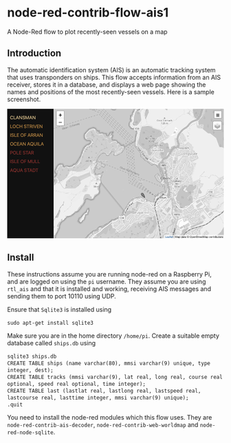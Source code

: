 # node-red-contrib-flow-ais1
A Node-Red flow to plot recently-seen vessels on a map

## Introduction
The automatic identification system (AIS) is an automatic tracking system that uses transponders on ships.
This flow accepts information from an AIS receiver, stores it in a database, and
displays a web page showing the names and positions of the most recently-seen vessels.
Here is a sample screenshot.

![Screenshot](Screenshot.png)

## Install
These instructions assume you are running node-red on a Raspberry Pi, and are
logged on using the `pi` username. They assume you are using `rtl_ais` and that it
is installed and working, receiving AIS messages and sending them to port 10110
using UDP.

Ensure that `Sqlite3` is installed using

```
sudo apt-get install sqlite3
```

Make sure you are in the home directory `/home/pi`.
Create a suitable empty database called `ships.db` using

```
sqlite3 ships.db
CREATE TABLE ships (name varchar(80), mmsi varchar(9) unique, type integer, dest);
CREATE TABLE tracks (mmsi varchar(9), lat real, long real, course real optional, speed real optional, time integer);
CREATE TABLE last (lastlat real, lastlong real, lastspeed real, lastcourse real, lasttime integer, mmsi varchar(9) unique);
.quit
```

You need to install the node-red modules which this flow uses. They are
`node-red-contrib-ais-decoder`, `node-red-contrib-web-worldmap` and
`node-red-node-sqlite`.
